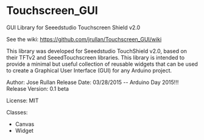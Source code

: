# Touchscreen_GUI
GUI Library for Seeedstudio Touchscreen Shield v2.0


See the wiki: https://github.com/jrullan/Touchscreen_GUI/wiki

This library was developed for Seeedstudio
TouchShield v2.0, based on their TFTv2 and SeeedTouchscreen
libraries. This library is intended to provide a minimal
but useful collection of reusable widgets that can be used
to create a Graphical User Interface (GUI) for any Arduino 
project.

Author: Jose Rullan
Release Date: 03/28/2015  -- Arduino Day 2015!!!
Release Version: 0.1 beta

License: MIT


Classes:

- Canvas
- Widget

